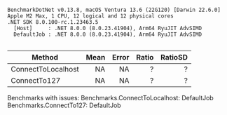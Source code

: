 ```

BenchmarkDotNet v0.13.8, macOS Ventura 13.6 (22G120) [Darwin 22.6.0]
Apple M2 Max, 1 CPU, 12 logical and 12 physical cores
.NET SDK 8.0.100-rc.1.23463.5
  [Host]     : .NET 8.0.0 (8.0.23.41904), Arm64 RyuJIT AdvSIMD
  DefaultJob : .NET 8.0.0 (8.0.23.41904), Arm64 RyuJIT AdvSIMD


```
| Method             | Mean | Error | Ratio | RatioSD |
|------------------- |-----:|------:|------:|--------:|
| ConnectToLocalhost |   NA |    NA |     ? |       ? |
| ConnectTo127       |   NA |    NA |     ? |       ? |

Benchmarks with issues:
  Benchmarks.ConnectToLocalhost: DefaultJob
  Benchmarks.ConnectTo127: DefaultJob
